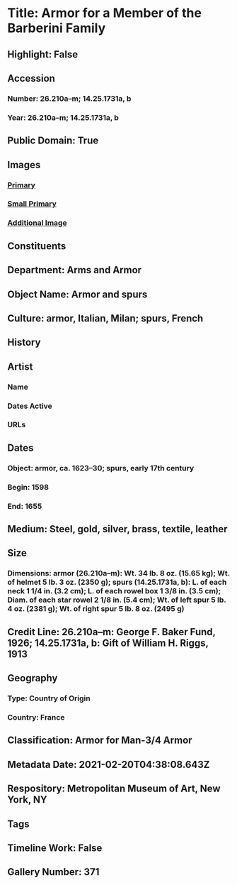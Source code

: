 # Title: Armor for a Member of the Barberini Family
## Highlight: False
## Accession
### Number: 26.210a–m; 14.25.1731a, b
### Year: 26.210a–m; 14.25.1731a, b
## Public Domain: True
## Images
### [Primary](https://images.metmuseum.org/CRDImages/aa/original/DT11528.jpg)
### [Small Primary](https://images.metmuseum.org/CRDImages/aa/web-large/DT11528.jpg)
### [Additional Image](https://images.metmuseum.org/CRDImages/aa/original/DT11529.jpg)
## Constituents
## Department: Arms and Armor
## Object Name: Armor and spurs
## Culture: armor, Italian, Milan; spurs, French
## History
## Artist
### Name
### Dates Active
### URLs
## Dates
### Object: armor, ca. 1623–30; spurs, early 17th century
### Begin: 1598
### End: 1655
## Medium: Steel, gold, silver, brass, textile, leather
## Size
### Dimensions: armor (26.210a–m): Wt. 34 lb. 8 oz. (15.65 kg); Wt. of helmet 5 lb. 3 oz. (2350 g); spurs (14.25.1731a, b): L. of each neck 1 1/4 in. (3.2 cm); L. of each rowel box 1 3/8 in. (3.5 cm); Diam. of each star rowel 2 1/8 in. (5.4 cm); Wt. of left spur 5 lb. 4 oz. (2381 g); Wt. of right spur 5 lb. 8 oz. (2495 g)
## Credit Line: 26.210a–m: George F. Baker Fund, 1926; 14.25.1731a, b: Gift of William H. Riggs, 1913
## Geography
### Type: Country of Origin
### Country: France
## Classification: Armor for Man-3/4 Armor
## Metadata Date: 2021-02-20T04:38:08.643Z
## Respository: Metropolitan Museum of Art, New York, NY
## Tags
## Timeline Work: False
## Gallery Number: 371